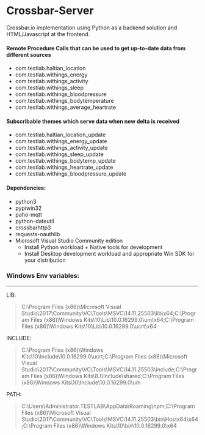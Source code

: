 # Crossbar-Server

Crossbar.io implementation using Python as a backend solution and HTML/Javascript at the frontend.

#### Remote Procedure Calls that can be used to get up-to-date data from different sources
- com.testlab.haltian_location
- com.testlab.withings_energy
- com.testlab.withings_activity
- com.testlab.withings_sleep
- com.testlab.withings_bloodpressure
- com.testlab.withings_bodytemperature
- com.testlab.withings_average_heartrate

#### Subscribable themes which serve data when new delta is received
- com.testlab.haltian_location_update
- com.testlab.withings_energy_update
- com.testlab.withings_activity_update
- com.testlab.withings_sleep_update
- com.testlab.withings_bodytemp_update
- com.testlab.withings_heartrate_update
- com.testlab.withings_bloodpressure_update

#### Dependencies:
 - python3
 - pypiwin32
 - paho-mqtt
 - python-dateutil
 - crossbarhttp3
 - requests-oauthlib
 - Microsoft Visual Studio Community edition
   - Install Python workload + Native tools for development
   - Install Desktop development workload and appropriate Win SDK for your distribution

### Windows Env variables:
---
LIB:
> C:\Program Files (x86)\Microsoft Visual Studio\2017\Community\VC\Tools\MSVC\14.11.25503\lib\x64;C:\Program Files (x86)\Windows Kits\10\Lib\10.0.16299.0\um\x64;C:\Program Files (x86)\Windows Kits\10\Lib\10.0.16299.0\ucrt\x64

INCLUDE:
> C:\Program Files (x86)\Windows Kits\10\Include\10.0.16299.0\ucrt;C:\Program Files (x86)\Microsoft Visual Studio\2017\Community\VC\Tools\MSVC\14.11.25503\include;C:\Program Files (x86)\Windows Kits\8.1\Include\shared;C:\Program Files (x86)\Windows Kits\10\Include\10.0.16299.0\um

PATH:
> C:\Users\Administrator.TESTLAB\AppData\Roaming\npm;C:\Program Files (x86)\Microsoft Visual Studio\2017\Community\VC\Tools\MSVC\14.11.25503\bin\Hostx64\x64;C:\Program Files (x86)\Windows Kits\10\bin\10.0.16299.0\x64